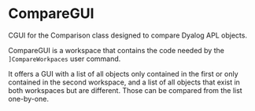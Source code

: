 # CompareGUI

CGUI for the Comparison class designed to compare Dyalog APL objects.

CompareGUI is a workspace that contains the code needed by the `]CompareWorkpaces` user command.

It offers a GUI with a list of all objects only contained in the first or only contained in the second workspace, and a list of all objects that exist in both workspaces but are different. Those can be compared from the list one-by-one.
